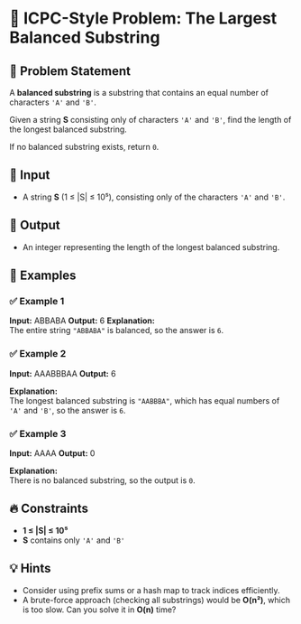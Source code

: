 # 🚀 ICPC-Style Problem: The Largest Balanced Substring  

## 📝 Problem Statement  
A **balanced substring** is a substring that contains an equal number of characters `'A'` and `'B'`.  

Given a string **S** consisting only of characters `'A'` and `'B'`, find the length of the longest balanced substring.  

If no balanced substring exists, return `0`.  

## 🔹 Input  
- A string **S** (1 ≤ |S| ≤ 10⁵), consisting only of the characters `'A'` and `'B'`.  

## 🔹 Output  
- An integer representing the length of the longest balanced substring.  

## 🧩 Examples  

### ✅ Example 1  
**Input:**
ABBABA
**Output:**
6
**Explanation:**  
The entire string `"ABBABA"` is balanced, so the answer is `6`.  

### ✅ Example 2  
**Input:**
AAABBBAA 
**Output:**
6

**Explanation:**  
The longest balanced substring is `"AABBBA"`, which has equal numbers of `'A'` and `'B'`, so the answer is `6`.  

### ✅ Example 3  
**Input:**
AAAA
**Output:**
0

**Explanation:**  
There is no balanced substring, so the output is `0`.  

## 🔥 Constraints  
- **1 ≤ |S| ≤ 10⁵**  
- **S** contains only `'A'` and `'B'`  

## 💡 Hints  
- Consider using prefix sums or a hash map to track indices efficiently.  
- A brute-force approach (checking all substrings) would be **O(n²)**, which is too slow. Can you solve it in **O(n)** time?